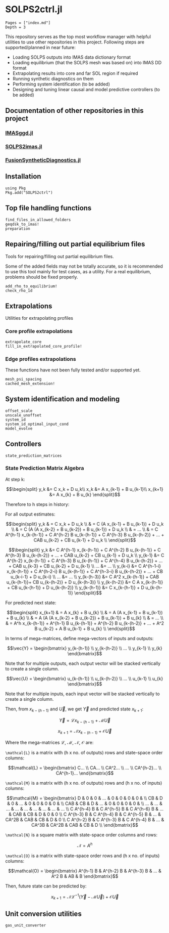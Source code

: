 
# SOLPS2ctrl.jl 

```@contents
Pages = ["index.md"]
Depth = 3
```

This repository serves as the top most workflow manager with helpful utilities to use other repositories in this project. Following steps are supported/planned in near future:

* Loading SOLPS outputs into IMAS data dictionary format
* Loading equilibrium (that the SOLPS mesh was based on) into IMAS DD format
* Extrapolating results into core and far SOL region if required
* Running synthetic diagnostics on them
* Performing system identification (to be added)
* Designing and tuning linear causal and model predictive controllers (to be added)

## Documentation of other repositories in this project

### [IMASggd.jl](https://projecttorreypines.github.io/IMASggd.jl/stable)

### [SOLPS2imas.jl](https://projecttorreypines.github.io/SOLPS2imas.jl/stable)

### [FusionSyntheticDiagnostics.jl](https://projecttorreypines.github.io/FusionSyntheticDiagnostics.jl/stable)

## Installation

```
using Pkg
Pkg.add("SOLPS2ctrl")
```

## Top file handling functions

```@docs
find_files_in_allowed_folders
geqdsk_to_imas!
preparation
```

## Repairing/filling out partial equilibrium files

Tools for repairing/filling out partial equilibrium files.

Some of the added fields may not be totally accurate, so it is recommended to
use this tool mainly for test cases, as a utility. For a real equilibrium,
problems should be fixed properly.

```@docs
add_rho_to_equilibrium!
check_rho_1d
```

## Extrapolations

Utilities for extrapolating profiles

### Core profile extrapolations

```@docs
extrapolate_core
fill_in_extrapolated_core_profile!
```

### Edge profiles extrapolations

These functions have not been fully tested and/or supported yet.

```@docs
mesh_psi_spacing
cached_mesh_extension!
```

## System identification and modeling

```@docs
offset_scale
unscale_unoffset
system_id
system_id_optimal_input_cond
model_evolve
```

## Controllers

```@docs
state_prediction_matrices
```

### State Prediction Matrix Algebra

At step k:

```math
\begin{split}
y_k &= C x_k + D u_k\\
x_k &= A x_{k-1} + B u_{k-1}\\
x_{k+1} &= A x_{k} + B u_{k}
\end{split}
```

Therefore to h steps in history:

For all output estimates:

```math
\begin{split}
y_k & = C x_k + D u_k \\
    & = C (A x_{k-1} + B u_{k-1}) + D u_k \\
    & = C (A (A x_{k-2} + B u_{k-2}) + B u_{k-1}) + D u_k \\
    & = ... \\
    & = C A^{h-1} x_{k-(h-1)} + C A^{h-2} B u_{k-(h-1)} + C A^{h-3} B u_{k-(h-2)} + ... + CAB u_{k-2} + CB u_{k-1} + D u_k \\
\end{split}
```

```math
\begin{split}
y_k         &= C A^{h-1} x_{k-(h-1)} + C A^{h-2} B u_{k-(h-1)} + C A^{h-3} B u_{k-(h-2)} + ... + CAB u_{k-2} + CB u_{k-1} + D u_k \\
y_{k-1}     &= C A^{h-2} x_{k-(h-1)} + C A^{h-3} B u_{k-(h-1)} + C A^{h-4} B u_{k-(h-2)} + ... + CAB u_{k-3} + CB u_{k-2} + D u_{k-1} \\

...         &= ... \\
y_{k-i}     &= C A^{h-1-i} x_{k-(h-1)} + C A^{h-2-i} B u_{k-(h-1)} + C A^{h-3-i} B u_{k-(h-2)} + ... + CB u_{k-i-1} + D u_{k-i} \\
...         &= ... \\
y_{k-(h-3)} &= C A^2 x_{k-(h-1)} + CAB u_{k-(h-1)}+ CB u_{k-(h-2)} + D u_{k-(h-3)} \\
y_{k-(h-2)} &= C A x_{k-(h-1)} + CB u_{k-(h-1)} + D u_{k-(h-2)} \\
y_{k-(h-1)} &= C x_{k-(h-1)} + D u_{k-(h-1)}
\end{split}
```

For predicted next state:

```math
\begin{split}
x_{k+1} & = A x_{k} + B u_{k} \\
        & = A (A x_{k-1} + B u_{k-1}) + B u_{k} \\
        & = A (A (A x_{k-2} + B u_{k-2})  + B u_{k-1}) + B u_{k} \\
        & = ... \\
        & = A^h x_{k-(h-1)} + A^{h-1} B u_{k-(h-1)} + A^{h-2} B u_{k-(h-2)} + ... + A^2 B u_{k-2} + A B u_{k-1} + B u_{k} \\
\end{split}
```

In terms of mega-matrices, define mega-vectors of inputs and outputs:

```math
\vec{Y}  = \begin{bmatrix}
                y_{k-(h-1)} \\
                y_{k-(h-2)} \\
                ... \\
                y_{k-1} \\
                y_{k}
              \end{bmatrix}
```

Note that for multiple outputs, each output vector will be stacked vertically to create a single column.

```math
\vec{U}  = \begin{bmatrix}
                u_{k-(h-1)} \\
                u_{k-(h-2)} \\
                ... \\
                u_{k-1} \\
                u_{k}
              \end{bmatrix}
```

Note that for multiple inputs, each input vector will be stacked vertically to create a single column.

Then, from $x_{k-(h-1)}$ and $\vec{U}$, we get $\vec{Y}$ and predicted state $x_{k+1}$:
```math
\vec{Y} = \mathcal{L} x_{k-(h-1)} + \mathcal{M} \vec{U}
```
```math
x_{k+1} = \mathcal{N} x_{k-(h-1)} + \mathcal{O} \vec{U}
```

Where the mega-matrices $\mathcal{L}$, $\mathcal{M}$, $\mathcal{N}$, $\mathcal{O}$ are:

``\mathcal{L}`` is a matrix with (h x no. of outputs) rows and state-space order columns:

```math
\mathcal{L} = \begin{bmatrix}
                  C... \\
                  CA... \\
                  CA^2... \\
                  ... \\
                  CA^{h-2}... \\
                  CA^{h-1}...
               \end{bmatrix}
```

``\mathcal{M}`` is a matrix with (h x no. of outputs) rows and (h x no. of inputs) columns:

```math
\mathcal{M} = \begin{bmatrix}
                  D           & 0           & 0           & ... & 0     & 0     & 0   & 0   &     \\
                  CB          & D           & 0           & ... & 0     & 0     & 0   & 0   &     \\
                  CAB         & CB          & D           & ... & 0     & 0     & 0   & 0   &     \\
                  ...         & ...         & ...         & ... & ...   & ...   & ... & ... & ... \\
                  C A^{h-4} B & C A^{h-5} B & C A^{h-6} B & ... & CAB   & CB    & D   & 0   & 0   \\
                  C A^{h-3} B & C A^{h-4} B & C A^{h-5} B & ... & CA^2B & CAB   & CB  & D   & 0   \\
                  C A^{h-2} B & C A^{h-3} B & C A^{h-4} B & ... & CA^3B & CA^2B & CAB & CB  & D   \\
                 \end{bmatrix}
```

``\mathcal{N}`` is a square matrix with state-space order columns and rows:

```math
\mathcal{N} = A^{h}
```

``\mathcal{O}`` is a matrix with state-space order rows and (h x no. of inputs) columns:

```math
\mathcal{O} = \begin{bmatrix} A^{h-1} B & A^{h-2} B & A^{h-3} B & ... & A^2 B & AB & B \end{bmatrix}
```

Then, future state can be predicted by:

```math
x_{k+1} = \mathcal{N} \mathcal{L}^{-1} (\vec{Y} - \mathcal{M} \vec{U}) + \mathcal{O} \vec{U}
```

## Unit conversion utilities

```@docs
gas_unit_converter
```